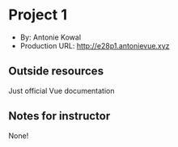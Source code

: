  # Project 1
+ By: Antonie Kowal
+ Production URL: <http://e28p1.antonievue.xyz>

## Outside resources
Just official Vue documentation
## Notes for instructor
None!

